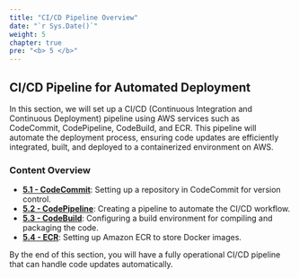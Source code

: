 ```yaml
---
title: "CI/CD Pipeline Overview"
date: "`r Sys.Date()`"
weight: 5
chapter: true
pre: "<b> 5 </b>"
---
```


## CI/CD Pipeline for Automated Deployment

In this section, we will set up a CI/CD (Continuous Integration and Continuous Deployment) pipeline using AWS services such as CodeCommit, CodePipeline, CodeBuild, and ECR. This pipeline will automate the deployment process, ensuring code updates are efficiently integrated, built, and deployed to a containerized environment on AWS.

### Content Overview

- **[5.1 - CodeCommit](5.1-CodeCommit/)**: Setting up a repository in CodeCommit for version control.
- **[5.2 - CodePipeline](5.2-CodePipeline/)**: Creating a pipeline to automate the CI/CD workflow.
- **[5.3 - CodeBuild](5.3-CodeBuild/)**: Configuring a build environment for compiling and packaging the code.
- **[5.4 - ECR](5.4-ECR/)**: Setting up Amazon ECR to store Docker images.

By the end of this section, you will have a fully operational CI/CD pipeline that can handle code updates automatically.